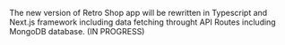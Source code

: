 The new version of Retro Shop app will be rewritten in Typescript and Next.js framework including data fetching throught API Routes including MongoDB database. (IN PROGRESS)
